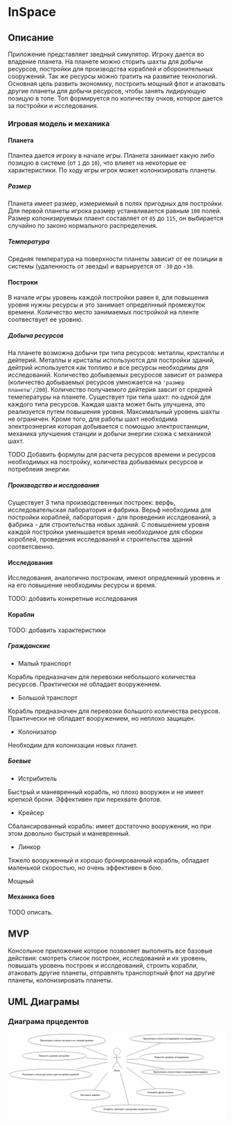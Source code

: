 # InSpace
## Описание
Приложение представляет зведный симулятор. Игроку дается во владение 
планета. На планете можно сторить шахты для добычи ресурсов, постройки для производства кораблей и оборонительных 
сооружений. Так же ресурсы можно тратить на развитие технологий. Основная цель развить экономику, построить мощный флот 
и атаковать другие планеты для добычи ресурсов, чтобы занять лидирующую позицую в топе. Топ формируется по количеству очков, 
которое дается за постройки и исследования.

### Игровая модель и механика

#### Планета
Плантеа дается игроку в начале игры. Планета занимает какую либо позицую в системе (от `1` до `10`), что влияет на 
некоторые ее характеристики. По ходу игры игрок может колонизировать планеты.

##### Размер
Планета имеет размер, измериемый в полях пригодных для постройки. Для первой планеты игрока размер устанвливается равным 
`100` полей. Размер колонизируемых плаент составляет от `85` до `115`, он выбирается случайно по законо нормального 
распределения. 

##### Температура
Средняя температура на поверхности планеты зависит от ее позиции в системы (удаленность от звезды) и варьируется от `-30`
до `+30`.

#### Построки
В начале игры уровень каждой постройки равен `0`, для повышения уровня нужны ресурсы и это занимает определнный 
промежуток времени. Количество место занимаемых постройкой на пленте соотвествует ее уровню.

##### Добыча ресурсов 
На планете возможна добычи три типа ресурсов: металлы, кристаллы и дейтерий. Металлы и кристалы используются для 
постройки зданий, дейтрий используется как топливо и все ресурсы необходимы для исследований. Количество добываемых 
ресуросов зависит от размера (количество добываемых ресурсов умножается на `'размер планеты'/200`). Количество 
получаемого дейтерия завсит от средней темепературы на планете.
Существует три типа шахт: по одной для каждого типа ресурсов. Каждая шахта может быть улучшена, это реализуется путем 
повышения уровня. Максимальный уровень шахты не ограничен. Кроме того, для работы шахт необходима электроэнергия которая
добывается с помощью электростаниции, механика улучшения станции и добычи энергии схожа с механикой шахт.

TODO Добавить формулы для расчета ресурсов времени и ресурсов необходимых на постройку, количества добываемых ресурсов и
потреблеия энергии.

##### Производство и исслдования
Существует 3 типа производственных построек: верфь, исследовательская лаборатория и фабрика. Верьф необходима для 
постройки кораблей, лаборатория - для проведения исслдеований, а фабрика - для строительства новых зданий. С повышением
уровня каждой постройки уменьшается время необходимое для сборки короблей, проведения исследований и строительства 
зданий соответсвенно.
#### Исследования
Исследования, аналогично построкам, имеют опредленный уровень и на его повышение необходимы ресурсы и время.

TODO: добавить конкретные исследования
#### Корабли
TODO: добавить характеристики
##### Гражданские

* Малый транспорт

Корабль предназначен для перевозки небольшого количества ресурсов. Практически не обладает вооружением.


* Большой транспорт

Корабль предназначен для перевозки большого количества ресурсов. Практически не обладает вооружением, но неплохо защищен.

* Колонизатор

Необходим для колонизации новых планет.

##### Боевые

* Истрибитель

Быстрый и маневренный корабль, но плохо вооружен и не имеет крепкой брони. Эффективен при перехвате флотов.

* Крейсер

Сбалансированный корабль: имеет достаточно вооружения, но при этом довольно быстрый и маневренный.

* Линкор

Тяжело вооруженный и хорошо бронированный корабль, обладает маленькой скоростью, но очень эффективен в бою.

Мощный
#### Механика боев
TODO описать.
## MVP
Консольное приложение которое позволяет выполнять все базовые действия: смотреть список построек, исследований и их 
уровень, повышать уровень построек и исслдеований, строить корабли, атаковать другие планеты, отправлять транспортный 
флот на другие планеты, колонизировать планеты.
## UML Диаграмы
### Диаграма прцедентов 
![use case](uml/UseCaseDiagram1.png)